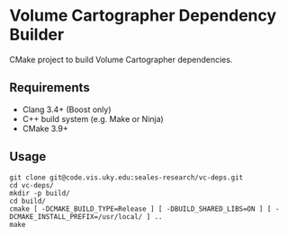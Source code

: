 Volume Cartographer Dependency Builder
======================================

CMake project to build Volume Cartographer dependencies.

Requirements
------------
 * Clang 3.4+ (Boost only)
 * C++ build system (e.g. Make or Ninja)
 * CMake 3.9+

Usage
-----
```shell
git clone git@code.vis.uky.edu:seales-research/vc-deps.git  
cd vc-deps/  
mkdir -p build/
cd build/
cmake [ -DCMAKE_BUILD_TYPE=Release ] [ -DBUILD_SHARED_LIBS=ON ] [ -DCMAKE_INSTALL_PREFIX=/usr/local/ ] ..
make
```